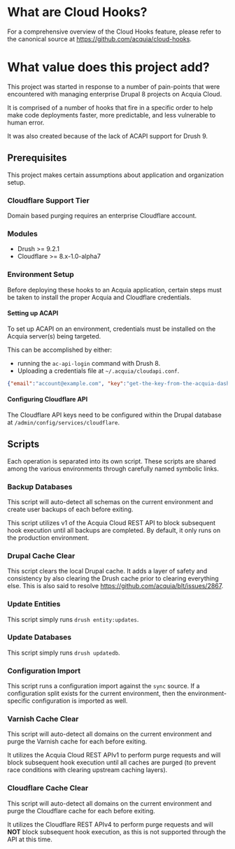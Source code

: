 # What are Cloud Hooks?

For a comprehensive overview of the Cloud Hooks feature, please refer to the canonical source at https://github.com/acquia/cloud-hooks.

# What value does this project add?

This project was started in response to a number of pain-points that were encountered with managing enterprise Drupal 8 projects on Acquia Cloud.

It is comprised of a number of hooks that fire in a specific order to help make code deployments faster, more predictable, and less vulnerable to human error.

It was also created because of the lack of ACAPI support for Drush 9.

## Prerequisites
This project makes certain assumptions about application and organization setup.

### Cloudflare Support Tier
Domain based purging requires an enterprise Cloudflare account.

### Modules
- Drush >= 9.2.1
- Cloudflare >= 8.x-1.0-alpha7

### Environment Setup
Before deploying these hooks to an Acquia application, certain steps must be taken to install the proper Acquia and Cloudflare credentials.

#### Setting up ACAPI
To set up ACAPI on an environment, credentials must be installed on the Acquia server(s) being targeted.

This can be accomplished by either:
 - running the `ac-api-login` command with Drush 8.
 - Uploading a credentials file at `~/.acquia/cloudapi.conf`.
 
```json
{"email":"account@example.com", "key":"get-the-key-from-the-acquia-dashboard"}
```
#### Configuring Cloudflare API
The Cloudflare API keys need to be configured within the Drupal database at `/admin/config/services/cloudflare`.

## Scripts
Each operation is separated into its own script.  These scripts are shared among the various environments through carefully named symbolic links.

### Backup Databases
This script will auto-detect all schemas on the current environment and create user backups of each before exiting.

This script utilizes v1 of the Acquia Cloud REST API to block subsequent hook execution until all backups are completed.  By default, it only runs on the production environment.

### Drupal Cache Clear
This script clears the local Drupal cache.  It adds a layer of safety and consistency by also clearing the Drush cache prior to clearing everything else.  This is also said to resolve https://github.com/acquia/blt/issues/2867.

### Update Entities
This script simply runs `drush entity:updates`.

### Update Databases
This script simply runs `drush updatedb`.

### Configuration Import
This script runs a configuration import against the `sync` source.  If a configuration split exists for the current environment, then the environment-specific configuration is imported as well.

### Varnish Cache Clear
This script will auto-detect all domains on the current environment and purge the Varnish cache for each before exiting.

It utilizes the Acquia Cloud REST APIv1 to perform purge requests and will block subsequent hook execution until all caches are purged (to prevent race conditions with clearing upstream caching layers).

### Cloudflare Cache Clear
This script will auto-detect all domains on the current environment and purge the Cloudflare cache for each before exiting.

It utilizes the Cloudflare REST APIv4 to perform purge requests and will **NOT** block subsequent hook execution, as this is not supported through the API at this time.
